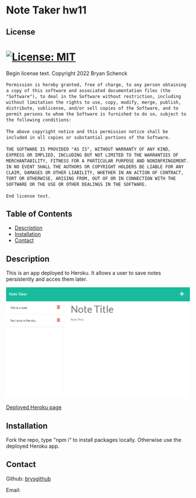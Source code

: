 # Note Taker hw11

## License

  # [![License: MIT](https://img.shields.io/badge/License-MIT-yellow.svg)](https://opensource.org/licenses/MIT)

  Begin license text.
    Copyright 2022  Bryan Schenck
    
    Permission is hereby granted, free of charge, to any person obtaining a copy of this software and associated documentation files (the "Software"), to deal in the Software without restriction, including without limitation the rights to use, copy, modify, merge, publish, distribute, sublicense, and/or sell copies of the Software, and to permit persons to whom the Software is furnished to do so, subject to the following conditions:
    
    The above copyright notice and this permission notice shall be included in all copies or substantial portions of the Software.
    
    THE SOFTWARE IS PROVIDED "AS IS", WITHOUT WARRANTY OF ANY KIND, EXPRESS OR IMPLIED, INCLUDING BUT NOT LIMITED TO THE WARRANTIES OF MERCHANTABILITY, FITNESS FOR A PARTICULAR PURPOSE AND NONINFRINGEMENT. IN NO EVENT SHALL THE AUTHORS OR COPYRIGHT HOLDERS BE LIABLE FOR ANY CLAIM, DAMAGES OR OTHER LIABILITY, WHETHER IN AN ACTION OF CONTRACT, TORT OR OTHERWISE, ARISING FROM, OUT OF OR IN CONNECTION WITH THE SOFTWARE OR THE USE OR OTHER DEALINGS IN THE SOFTWARE.
    
    End license text.

## Table of Contents

- [Description](#description)
- [Installation](#installation)
- [Contact](#contact)

## Description

This is an app deployed to Heroku. It allows a user to save notes persistently and acces them later.

![screenshot of deployed page](./noteScreen.png)

[Deployed Heroku page](https://note-taker-9001.herokuapp.com/)

## Installation

Fork the repo, type "npm i" to install packages locally. Otherwise use the deployed Heroku app.

## Contact

Github: [brysgithub](https://github.com/brysgithub)

Email: 

